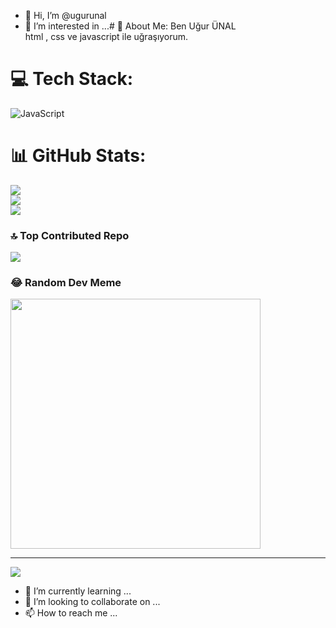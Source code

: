 - 👋 Hi, I’m @ugurunal
- 👀 I’m interested in ...# 💫 About Me:
Ben Uğur ÜNAL <br>html , css ve javascript ile uğraşıyorum.


# 💻 Tech Stack:
![JavaScript](https://img.shields.io/badge/javascript-%23323330.svg?style=for-the-badge&logo=javascript&logoColor=%23F7DF1E)
# 📊 GitHub Stats:
![](https://github-readme-stats.vercel.app/api?username=ugurunal&theme=dark&hide_border=false&include_all_commits=false&count_private=false)<br/>
![](https://github-readme-streak-stats.herokuapp.com/?user=ugurunal&theme=dark&hide_border=false)<br/>
![](https://github-readme-stats.vercel.app/api/top-langs/?username=ugurunal&theme=dark&hide_border=false&include_all_commits=false&count_private=false&layout=compact)

### 🔝 Top Contributed Repo
![](https://github-contributor-stats.vercel.app/api?username=ugurunal&limit=5&theme=dark&combine_all_yearly_contributions=true)

### 😂 Random Dev Meme
<img src='https://randommeme-five.vercel.app/' style="height: 400px;"/>

---
[![](https://visitcount.itsvg.in/api?id=ugurunal&icon=0&color=0)](https://visitcount.itsvg.in)

<!-- Proudly created with GPRM ( https://gprm.itsvg.in ) -->
- 🌱 I’m currently learning ...
- 💞️ I’m looking to collaborate on ...
- 📫 How to reach me ...

<!---
ugurunal/ugurunal is a ✨ special ✨ repository because its `README.md` (this file) appears on your GitHub profile.
You can click the Preview link to take a look at your changes.
--->
